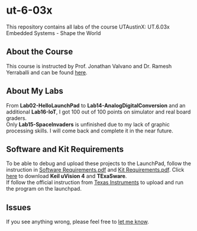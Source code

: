 # ut-6-03x

This repository contains all labs of the course UTAustinX: UT.6.03x Embedded Systems - Shape the World



## About the Course

This course is instructed by Prof. Jonathan Valvano and Dr. Ramesh Yerraballi and can be found [here](https://edx.org/course/embedded-systems-shape-world-utaustinx-ut-6-03x).



## About My Labs

From **Lab02-HelloLaunchPad** to **Lab14-AnalogDigitalConversion** and an additional **Lab16-IoT**, I got 100 out of 100 points on simulator and real board graders.  
Only **Lab15-SpaceInvaders** is unfinished due to my lack of graphic processing skills. I will come back and complete it in the near future.



## Software and Kit Requirements

To be able to debug and upload these projects to the LaunchPad, follow the instruction in [Software Requirements.pdf](/Software%20Requirements.pdf) and [Kit Requirements.pdf](/Kit%20Requirements.pdf). Click [here](https://drive.google.com/open?id=0B_BEuwvumKEUVURXRm5nRmZsWmM) to download **Keil uVision 4** and **TExaSware**.  
If follow the official instruction from [Texas Instruments](http://www.ti.com/ww/en/launchpad/software.html#tabs) to upload and run the program on the launchpad.



## Issues
If you see anything wrong, please feel free to [let me know](https://github.com/phil3c7r0n/ut.6.03x/issues/new).
